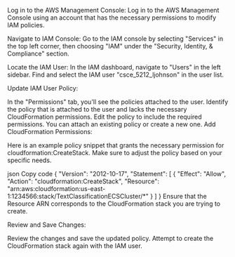 Log in to the AWS Management Console:
Log in to the AWS Management Console using an account that has the necessary permissions to modify IAM policies.

Navigate to IAM Console:
Go to the IAM console by selecting "Services" in the top left corner, then choosing "IAM" under the "Security, Identity, & Compliance" section.

Locate the IAM User:
In the IAM dashboard, navigate to "Users" in the left sidebar. Find and select the IAM user "csce_5212_ljohnson" in the user list.

Update IAM User Policy:

In the "Permissions" tab, you'll see the policies attached to the user.
Identify the policy that is attached to the user and lacks the necessary CloudFormation permissions.
Edit the policy to include the required permissions. You can attach an existing policy or create a new one.
Add CloudFormation Permissions:

Here is an example policy snippet that grants the necessary permission for cloudformation:CreateStack. Make sure to adjust the policy based on your specific needs.

json
Copy code
{
  "Version": "2012-10-17",
  "Statement": [
    {
      "Effect": "Allow",
      "Action": "cloudformation:CreateStack",
      "Resource": "arn:aws:cloudformation:us-east-1:1234566:stack/TextClassificationECSCluster/*"
    }
  ]
}
Ensure that the Resource ARN corresponds to the CloudFormation stack you are trying to create.

Review and Save Changes:

Review the changes and save the updated policy.
Attempt to create the CloudFormation stack again with the IAM user.